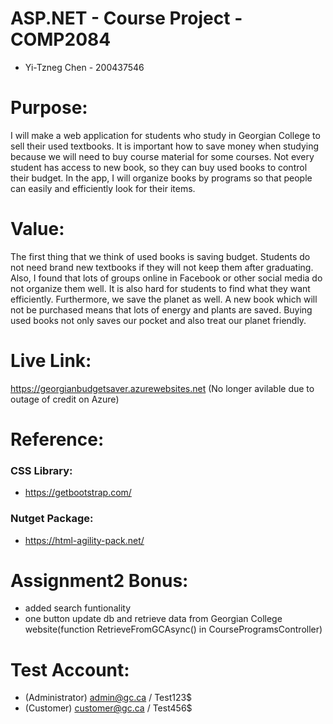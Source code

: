 # ASP.NET - Course Project - COMP2084 
- Yi-Tzneg Chen - 200437546
# Purpose:
I will make a web application for students who study in Georgian College to sell their used
textbooks. It is important how to save money when studying because we will need to buy course
material for some courses. Not every student has access to new book, so they can buy used books to
control their budget. In the app, I will organize books by programs so that people can easily and
efficiently look for their items.
# Value:
The first thing that we think of used books is saving budget. Students do not need brand new
textbooks if they will not keep them after graduating. Also, I found that lots of groups online in
Facebook or other social media do not organize them well. It is also hard for students to find what they
want efficiently. Furthermore, we save the planet as well. A new book which will not be purchased
means that lots of energy and plants are saved. Buying used books not only saves our pocket and also
treat our planet friendly.
# Live Link:
https://georgianbudgetsaver.azurewebsites.net (No longer avilable due to outage of credit on Azure)
# Reference:
### CSS Library:
- https://getbootstrap.com/
### Nutget Package:
- https://html-agility-pack.net/
# Assignment2 Bonus:

- added search funtionality
- one button update db and retrieve data from Georgian College website(function RetrieveFromGCAsync() in CourseProgramsController)

# Test Account:
- (Administrator) admin@gc.ca / Test123$
- (Customer) customer@gc.ca / Test456$
